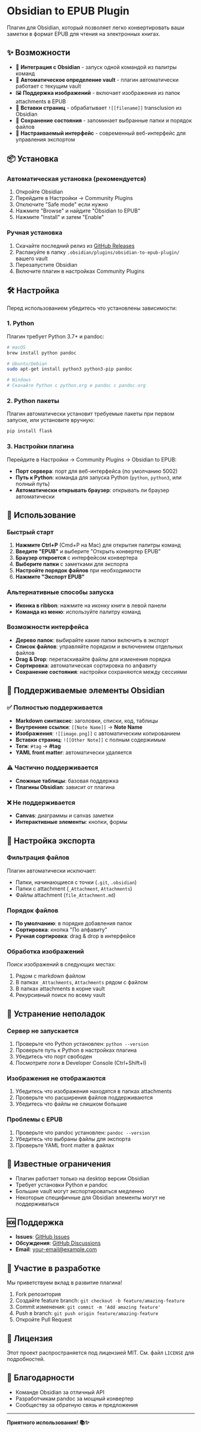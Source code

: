 # Obsidian to EPUB Plugin

Плагин для Obsidian, который позволяет легко конвертировать ваши заметки в формат EPUB для чтения на электронных книгах.

## ✨ Возможности

- 🚀 **Интеграция с Obsidian** - запуск одной командой из палитры команд
- 📁 **Автоматическое определение vault** - плагин автоматически работает с текущим vault
- 🖼️ **Поддержка изображений** - включает изображения из папок attachments в EPUB
- 📝 **Вставки страниц** - обрабатывает `![[filename]]` transclusion из Obsidian
- 🎯 **Сохранение состояния** - запоминает выбранные папки и порядок файлов
- 🔧 **Настраиваемый интерфейс** - современный веб-интерфейс для управления экспортом

## 📦 Установка

### Автоматическая установка (рекомендуется)
1. Откройте Obsidian
2. Перейдите в Настройки → Community Plugins
3. Отключите "Safe mode" если нужно
4. Нажмите "Browse" и найдите "Obsidian to EPUB"
5. Нажмите "Install" и затем "Enable"

### Ручная установка
1. Скачайте последний релиз из [GitHub Releases](https://github.com/your-repo/releases)
2. Распакуйте в папку `.obsidian/plugins/obsidian-to-epub-plugin/` вашего vault
3. Перезапустите Obsidian
4. Включите плагин в настройках Community Plugins

## 🛠️ Настройка

Перед использованием убедитесь что установлены зависимости:

### 1. Python
Плагин требует Python 3.7+ и pandoc:

```bash
# macOS
brew install python pandoc

# Ubuntu/Debian
sudo apt-get install python3 python3-pip pandoc

# Windows
# Скачайте Python с python.org и pandoc с pandoc.org
```

### 2. Python пакеты
Плагин автоматически установит требуемые пакеты при первом запуске, или установите вручную:

```bash
pip install flask
```

### 3. Настройки плагина
Перейдите в Настройки → Community Plugins → Obsidian to EPUB:

- **Порт сервера**: порт для веб-интерфейса (по умолчанию 5002)
- **Путь к Python**: команда для запуска Python (`python`, `python3`, или полный путь)
- **Автоматически открывать браузер**: открывать ли браузер автоматически

## 🚀 Использование

### Быстрый старт
1. **Нажмите Ctrl+P** (Cmd+P на Mac) для открытия палитры команд
2. **Введите "EPUB"** и выберите "Открыть конвертер EPUB"
3. **Браузер откроется** с интерфейсом конвертера
4. **Выберите папки** с заметками для экспорта
5. **Настройте порядок файлов** при необходимости
6. **Нажмите "Экспорт EPUB"**

### Альтернативные способы запуска
- **Иконка в ribbon**: нажмите на иконку книги в левой панели
- **Команда из меню**: используйте палитру команд

### Возможности интерфейса
- **Дерево папок**: выбирайте какие папки включить в экспорт
- **Список файлов**: управляйте порядком и включением отдельных файлов
- **Drag & Drop**: перетаскивайте файлы для изменения порядка
- **Сортировка**: автоматическая сортировка по алфавиту
- **Сохранение состояния**: настройки сохраняются между сессиями

## 🎯 Поддерживаемые элементы Obsidian

### ✅ Полностью поддерживается
- **Markdown синтаксис**: заголовки, списки, код, таблицы
- **Внутренние ссылки**: `[[Note Name]]` → **Note Name**
- **Изображения**: `![[image.png]]` с автоматическим копированием
- **Вставки страниц**: `![[Other Note]]` с полным содержимым
- **Теги**: `#tag` → **#tag**
- **YAML front matter**: автоматически удаляется

### ⚠️ Частично поддерживается
- **Сложные таблицы**: базовая поддержка
- **Плагины Obsidian**: зависит от плагина

### ❌ Не поддерживается
- **Canvas**: диаграммы и canvas заметки
- **Интерактивные элементы**: кнопки, формы

## 🔧 Настройка экспорта

### Фильтрация файлов
Плагин автоматически исключает:
- Папки, начинающиеся с точки (`.git`, `.obsidian`)
- Папки с attachment (`_Attachment`, `Attachments`)
- Файлы attachment (`file_Attachment.md`)

### Порядок файлов
- **По умолчанию**: в порядке добавления папок
- **Сортировка**: кнопка "По алфавиту"
- **Ручная сортировка**: drag & drop в интерфейсе

### Обработка изображений
Поиск изображений в следующих местах:
1. Рядом с markdown файлом
2. В папках `_Attachments`, `Attachments` рядом с файлом
3. В папках attachments в корне vault
4. Рекурсивный поиск по всему vault

## 🐛 Устранение неполадок

### Сервер не запускается
1. Проверьте что Python установлен: `python --version`
2. Проверьте путь к Python в настройках плагина
3. Убедитесь что порт свободен
4. Посмотрите логи в Developer Console (Ctrl+Shift+I)

### Изображения не отображаются
1. Убедитесь что изображения находятся в папках attachments
2. Проверьте что расширения файлов поддерживаются
3. Убедитесь что файлы не слишком большие

### Проблемы с EPUB
1. Проверьте что pandoc установлен: `pandoc --version`
2. Убедитесь что выбраны файлы для экспорта
3. Проверьте YAML front matter в файлах

## 📝 Известные ограничения

- Плагин работает только на desktop версии Obsidian
- Требует установки Python и pandoc
- Большие vault могут экспортироваться медленно
- Некоторые специфичные для Obsidian элементы могут не поддерживаться

## 🆘 Поддержка

- **Issues**: [GitHub Issues](https://github.com/your-repo/issues)
- **Обсуждения**: [GitHub Discussions](https://github.com/your-repo/discussions)
- **Email**: your-email@example.com

## 🤝 Участие в разработке

Мы приветствуем вклад в развитие плагина!

1. Fork репозитория
2. Создайте feature branch: `git checkout -b feature/amazing-feature`
3. Commit изменения: `git commit -m 'Add amazing feature'`
4. Push в branch: `git push origin feature/amazing-feature`
5. Откройте Pull Request

## 📄 Лицензия

Этот проект распространяется под лицензией MIT. См. файл `LICENSE` для подробностей.

## 🙏 Благодарности

- Команде Obsidian за отличный API
- Разработчикам pandoc за мощный конвертер
- Сообществу за обратную связь и предложения

---

**Приятного использования! 📚✨** 